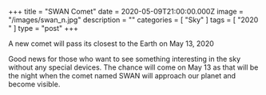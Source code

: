 +++
title = "SWAN Comet"
date = 2020-05-09T21:00:00.000Z
image = "/images/swan_n.jpg"
description = ""
categories = [ "Sky" ]
tags = [ "2020 " ]
type = "post"
+++

A new comet will pass its closest to the Earth on May 13, 2020

Good news for those who want to see something interesting in the sky without any special devices. The chance will come on May 13 as that will be the night when the comet named SWAN will approach our planet and become visible.
